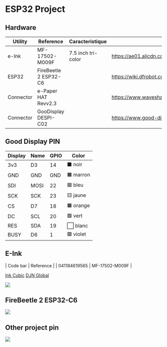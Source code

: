 # ESP32 Project

## Hardware
| **Utility** | **Reference**          | **Caracteristique** | **Link**                                                              |
|-------------|------------------------|---------------------|-----------------------------------------------------------------------|
| e-Ink       | MF-17502-M009F         | 7.5 inch tri-color  | https://ae01.alicdn.com/kf/S6e59779706f84aafa0aebf99476e2c950.jpg     |
| ESP32       | FireBeetle 2 ESP32-C6  |                     | https://wiki.dfrobot.com/SKU_DFR1075_FireBeetle_2_Board_ESP32_C6      |
| Connector   | e-Paper HAT Revv2.3    |                     | https://www.waveshare.com/wiki/E-Paper_Driver_HAT                     |
| Connector   | GooDisplay DESPI-C02   |                     | https://www.good-display.com/product/516.html                         |

## Good Display PIN

| Display | Name | GPIO | Color      |
|---------|------|------|------------|
| 3v3     | D3   | 14   | ⬛ noir   |
| GND     | GND  | GND  | 🟫 marron |
| SDI     | MOSI | 22   | 🟦 bleu   |
| SCK     | SCK  | 23   | 🟨 jaune  |
| CS      | D7   | 18   | 🟧 orange |
| DC      | SCL  | 20   | 🟩 vert   |
| RES     | SDA  | 19   | ⬜ blanc  |
| BUSY    | D6   | 1    | 🟪 violet |

## E-Ink
| Code bar     | Reference      |
| 041184619565 | MF-17502-M009F | 

[Ink Cubic](http://www.en.inkcubic.com/products_detail/20.html)
[DJN Global](https://www.djnglobal.com/product/7-5-inch-800x480-graphic-e-paper-display/)

![](https://ae01.alicdn.com/kf/S6e59779706f84aafa0aebf99476e2c950.jpg)


## FireBeetle 2 ESP32-C6
![](https://dfimg.dfrobot.com/5d57611a3416442fa39bffca/wiki/1fa8b29bf6d340347ccdc39f4648b949.png)

## Other project pin
![](https://github.com/lmarzen/esp32-weather-epd/blob/main/showcase/wiring_diagram_despi-c02.png?raw=true)
